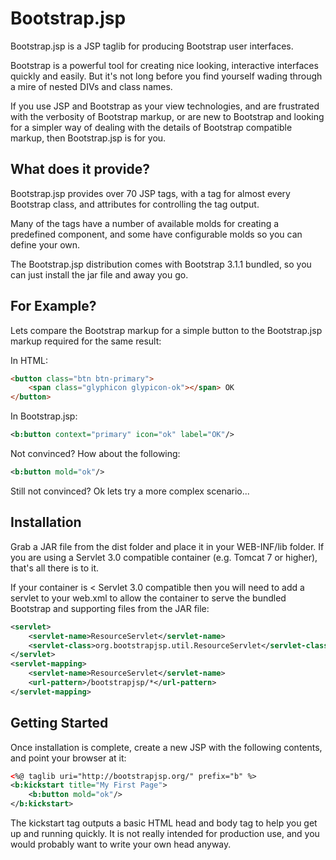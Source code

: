 Bootstrap.jsp
=============

Bootstrap.jsp is a JSP taglib for producing Bootstrap user interfaces.

Bootstrap is a powerful tool for creating nice looking, interactive interfaces 
quickly and easily. But it's not long before you find yourself wading through 
a mire of nested DIVs and class names.

If you use JSP and Bootstrap as your view technologies, and are frustrated with
the verbosity of Bootstrap markup, or are new to Bootstrap and looking for a 
simpler way of dealing with the details of Bootstrap compatible markup, then
Bootstrap.jsp is for you.

What does it provide?
---------------------

Bootstrap.jsp provides over 70 JSP tags, with a tag for almost every Bootstrap
class, and attributes for controlling the tag output.

Many of the tags have a number of available molds for creating a predefined
component, and some have configurable molds so you can define your own.

The Bootstrap.jsp distribution comes with Bootstrap 3.1.1 bundled, so you can 
just install the jar file and away you go.

For Example?
------------

Lets compare the Bootstrap markup for a simple button to the Bootstrap.jsp
markup required for the same result:

In HTML:

```html
<button class="btn btn-primary">
	<span class="glyphicon glypicon-ok"></span> OK
</button>
```

In Bootstrap.jsp:

```xml
<b:button context="primary" icon="ok" label="OK"/>
```

Not convinced? How about the following:

```xml
<b:button mold="ok"/>
```

Still not convinced? Ok lets try a more complex scenario...

Installation
------------

Grab a JAR file from the dist folder and place it in your WEB-INF/lib folder.
If you are using a Servlet 3.0 compatible container (e.g. Tomcat 7 or higher),
that's all there is to it.

If your container is < Servlet 3.0 compatible then you will need to add a
servlet to your web.xml to allow the container to serve the bundled Bootstrap
and supporting files from the JAR file:

```xml
<servlet>
	<servlet-name>ResourceServlet</servlet-name>
	<servlet-class>org.bootstrapjsp.util.ResourceServlet</servlet-class>
</servlet>
<servlet-mapping>
	<servlet-name>ResourceServlet</servlet-name>
	<url-pattern>/bootstrapjsp/*</url-pattern>
</servlet-mapping>
```

Getting Started
---------------

Once installation is complete, create a new JSP with the following contents,
and point your browser at it:

```xml
<%@ taglib uri="http://bootstrapjsp.org/" prefix="b" %>
<b:kickstart title="My First Page">
	<b:button mold="ok"/>
</b:kickstart>
```

The kickstart tag outputs a basic HTML head and body tag to help you get up
and running quickly. It is not really intended for production use, and you
would probably want to write your own head anyway.